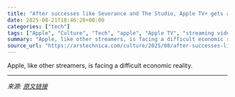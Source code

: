 ```yaml
---
title: "After successes like Severance and The Studio, Apple TV+ gets a price hike"
date: 2025-08-21T18:46:28+08:00
categories: ["tech"]
tags: ["Apple", "Culture", "Tech", "apple", "Apple TV", "streaming video", "TV"]
summary: "Apple, like other streamers, is facing a difficult economic reality."
source_url: "https://arstechnica.com/culture/2025/08/after-successes-like-severance-and-the-studio-apple-tv-gets-a-price-hike/"
---
```


Apple, like other streamers, is facing a difficult economic reality.

---

*来源: [原文链接](https://arstechnica.com/culture/2025/08/after-successes-like-severance-and-the-studio-apple-tv-gets-a-price-hike/)*
